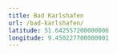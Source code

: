 ```yaml
---
title: Bad Karlshafen
url: /bad-karlshafen/
latitude: 51.642557200000006
longitude: 9.450227700000001
---
```

